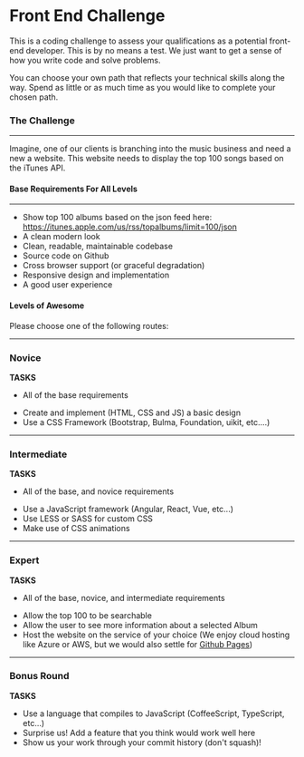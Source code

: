 Front End Challenge
====================

This is a coding challenge to assess your qualifications as a potential front-end developer. This is by no means a test. We just want to get a sense of how you write code and solve problems.

You can choose your own path that reflects your technical skills along the way. Spend as little or as much time as you would like to complete your chosen path. 

### The Challenge
-------
Imagine, one of our clients is branching into the music business and need a new a website. This website needs to display the top 100 songs based on the iTunes API.   

#### Base Requirements For All Levels
-------
- Show top 100 albums based on the json feed here:  https://itunes.apple.com/us/rss/topalbums/limit=100/json
- A clean modern look
- Clean, readable, maintainable codebase
- Source code on Github
- Cross browser support (or graceful degradation) 
- Responsive design and implementation
- A good user experience


#### Levels of Awesome

Please choose one of the following routes: 

-------
### Novice

**TASKS**
* All of the base requirements
+ Create and implement (HTML, CSS and JS) a basic design 
+ Use a CSS Framework (Bootstrap, Bulma, Foundation, uikit, etc.…)


-------
### Intermediate

**TASKS**
* All of the base, and novice requirements
+ Use a JavaScript framework (Angular, React, Vue, etc...)
+ Use LESS or SASS for custom CSS
+ Make use of CSS animations


-------
### Expert

**TASKS**
* All of the base, novice, and intermediate requirements
+ Allow the top 100 to be searchable 
+ Allow the user to see more information about a selected Album
+ Host the website on the service of your choice (We enjoy cloud hosting like Azure or AWS, but we would also settle for [Github Pages](https://pages.github.com/))


-------
### Bonus Round

**TASKS**
+ Use a language that compiles to JavaScript (CoffeeScript, TypeScript, etc...)
+ Surprise us! Add a feature that you think would work well here 
+ Show us your work through your commit history (don't squash)!
